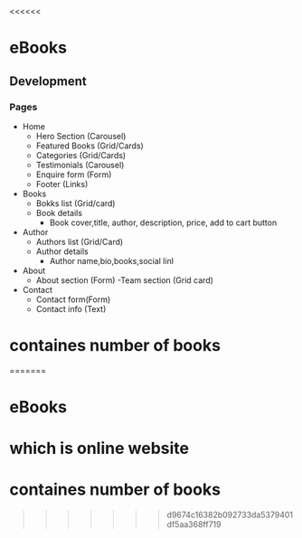 <<<<<<
# eBooks

## Development

### Pages


- Home
    - Hero Section (Carousel)
    - Featured Books (Grid/Cards)
    - Categories (Grid/Cards)
    - Testimonials (Carousel)
    - Enquire form (Form)
    - Footer (Links)
- Books
    - Bokks list (Grid/card)
    - Book details
        - Book cover,title, author, description, price, add to cart button
- Author
    - Authors list (Grid/Card)
    - Author details
        - Author name,bio,books,social linl
- About
    - About section (Form)
    -Team section (Grid card)
- Contact   
    - Contact form(Form)
    - Contact info (Text)

# containes number of books

=======
# eBooks
# which is online website 
# containes number of books

>>>>>>> d9674c16382b092733da5379401df5aa368ff719
